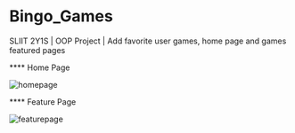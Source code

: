 # Bingo_Games
SLIIT 2Y1S | OOP Project | Add favorite user games, home page and games featured pages



**** Home Page

![homepage](https://github.com/HimashaWijewickrama/Bingo_Games/assets/88511468/ab297838-3a75-49b4-8ed4-af7103518df3)







**** Feature Page

![featurepage](https://github.com/HimashaWijewickrama/Bingo_Games/assets/88511468/5a4b2604-990c-44db-a3b0-033bb2043fd8)

